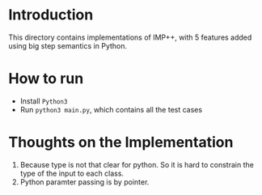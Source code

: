 
# Introduction
This directory contains implementations of IMP++, with 5 features added using big step semantics in Python.

# How to run
- Install `Python3`
- Run `python3 main.py`, which contains all the test cases


# Thoughts on the Implementation
1. Because type is not that clear for python. So it is hard to constrain the type of the input to each class.
2. Python paramter passing is by pointer. 